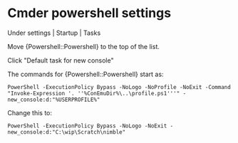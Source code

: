 ﻿# Cmder powershell settings

Under settings | Startup | Tasks

Move {Powershell::Powershell} to the top of the list.

Click "Default task for new console"

The commands for {Powershell::Powershell} start as:

	PowerShell -ExecutionPolicy Bypass -NoLogo -NoProfile -NoExit -Command "Invoke-Expression '. ''%ConEmuDir%\..\profile.ps1'''" -new_console:d:"%USERPROFILE%"

Change this to:

	PowerShell -ExecutionPolicy Bypass -NoLogo -NoExit -new_console:d:"C:\wip\Scratch\nimble"